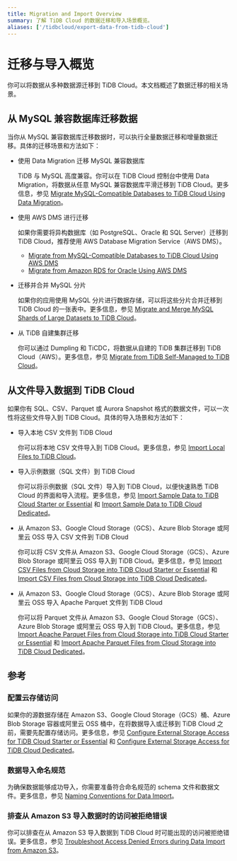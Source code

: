 ```yaml
---
title: Migration and Import Overview
summary: 了解 TiDB Cloud 的数据迁移和导入场景概览。
aliases: ['/tidbcloud/export-data-from-tidb-cloud']
---
```


# 迁移与导入概览

你可以将数据从多种数据源迁移到 TiDB Cloud。本文档概述了数据迁移的相关场景。

## 从 MySQL 兼容数据库迁移数据

当你从 MySQL 兼容数据库迁移数据时，可以执行全量数据迁移和增量数据迁移。具体的迁移场景和方法如下：

- 使用 Data Migration 迁移 MySQL 兼容数据库

    TiDB 与 MySQL 高度兼容。你可以在 TiDB Cloud 控制台中使用 Data Migration，将数据从任意 MySQL 兼容数据库平滑迁移到 TiDB Cloud。更多信息，参见 [Migrate MySQL-Compatible Databases to TiDB Cloud Using Data Migration](/tidb-cloud/migrate-from-mysql-using-data-migration.md)。

- 使用 AWS DMS 进行迁移

    如果你需要将异构数据库（如 PostgreSQL、Oracle 和 SQL Server）迁移到 TiDB Cloud，推荐使用 AWS Database Migration Service（AWS DMS）。

    - [Migrate from MySQL-Compatible Databases to TiDB Cloud Using AWS DMS](/tidb-cloud/migrate-from-mysql-using-aws-dms.md)
    - [Migrate from Amazon RDS for Oracle Using AWS DMS](/tidb-cloud/migrate-from-oracle-using-aws-dms.md)

- 迁移并合并 MySQL 分片

    如果你的应用使用 MySQL 分片进行数据存储，可以将这些分片合并迁移到 TiDB Cloud 的一张表中。更多信息，参见 [Migrate and Merge MySQL Shards of Large Datasets to TiDB Cloud](/tidb-cloud/migrate-sql-shards.md)。

- 从 TiDB 自建集群迁移

    你可以通过 Dumpling 和 TiCDC，将数据从自建的 TiDB 集群迁移到 TiDB Cloud（AWS）。更多信息，参见 [Migrate from TiDB Self-Managed to TiDB Cloud](/tidb-cloud/migrate-from-op-tidb.md)。

## 从文件导入数据到 TiDB Cloud

如果你有 SQL、CSV、Parquet 或 Aurora Snapshot 格式的数据文件，可以一次性将这些文件导入到 TiDB Cloud。具体的导入场景和方法如下：

- 导入本地 CSV 文件到 TiDB Cloud

    你可以将本地 CSV 文件导入到 TiDB Cloud。更多信息，参见 [Import Local Files to TiDB Cloud](/tidb-cloud/tidb-cloud-import-local-files.md)。

- 导入示例数据（SQL 文件）到 TiDB Cloud

    你可以将示例数据（SQL 文件）导入到 TiDB Cloud，以便快速熟悉 TiDB Cloud 的界面和导入流程。更多信息，参见 [Import Sample Data to TiDB Cloud Starter or Essential](/tidb-cloud/import-sample-data-serverless.md) 和 [Import Sample Data to TiDB Cloud Dedicated](/tidb-cloud/import-sample-data.md)。

- 从 Amazon S3、Google Cloud Storage（GCS）、Azure Blob Storage 或阿里云 OSS 导入 CSV 文件到 TiDB Cloud

    你可以将 CSV 文件从 Amazon S3、Google Cloud Storage（GCS）、Azure Blob Storage 或阿里云 OSS 导入到 TiDB Cloud。更多信息，参见 [Import CSV Files from Cloud Storage into TiDB Cloud Starter or Essential](/tidb-cloud/import-csv-files-serverless.md) 和 [Import CSV Files from Cloud Storage into TiDB Cloud Dedicated](/tidb-cloud/import-csv-files.md)。

- 从 Amazon S3、Google Cloud Storage（GCS）、Azure Blob Storage 或阿里云 OSS 导入 Apache Parquet 文件到 TiDB Cloud

    你可以将 Parquet 文件从 Amazon S3、Google Cloud Storage（GCS）、Azure Blob Storage 或阿里云 OSS 导入到 TiDB Cloud。更多信息，参见 [Import Apache Parquet Files from Cloud Storage into TiDB Cloud Starter or Essential](/tidb-cloud/import-parquet-files-serverless.md) 和 [Import Apache Parquet Files from Cloud Storage into TiDB Cloud Dedicated](/tidb-cloud/import-parquet-files.md)。

## 参考

### 配置云存储访问

如果你的源数据存储在 Amazon S3、Google Cloud Storage（GCS）桶、Azure Blob Storage 容器或阿里云 OSS 桶中，在将数据导入或迁移到 TiDB Cloud 之前，需要先配置存储访问。更多信息，参见 [Configure External Storage Access for TiDB Cloud Starter or Essential](/tidb-cloud/serverless-external-storage.md) 和 [Configure External Storage Access for TiDB Cloud Dedicated](/tidb-cloud/dedicated-external-storage.md)。

### 数据导入命名规范

为确保数据能够成功导入，你需要准备符合命名规范的 schema 文件和数据文件。更多信息，参见 [Naming Conventions for Data Import](/tidb-cloud/naming-conventions-for-data-import.md)。

### 排查从 Amazon S3 导入数据时的访问被拒绝错误

你可以排查在从 Amazon S3 导入数据到 TiDB Cloud 时可能出现的访问被拒绝错误。更多信息，参见 [Troubleshoot Access Denied Errors during Data Import from Amazon S3](/tidb-cloud/troubleshoot-import-access-denied-error.md)。